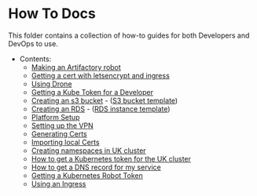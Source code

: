 # How To Docs
This folder contains a collection of how-to guides for both Developers and DevOps to use.

- Contents:
  - [Making an Artifactory robot](artifact-robot.md)
  - [Getting a cert with letsencrypt and ingress](certs.md)
  - [Using Drone](drone-how-to.md)
  - [Getting a Kube Token for a Developer](onboarding.md)
  - [Creating an s3 bucket](s3-provisioning.md) - ([S3 bucket template](examples/s3-temp.yaml))
  - [Creating an RDS](rds-provisioning.md) - ([RDS instance template](examples/rds-temp.yaml))
  - [Platform Setup](platform_setup.md)
  - [Setting up the VPN](vpn.md)
  - [Generating Certs](ca_tls.md)
  - [Importing local Certs](local_certs.md)
  - [Creating namespaces in UK cluster](namespace-how-to.md)
  - [How to get a Kubernetes token for the UK cluster](kubernetes-token.md)
  - [How to get a DNS record for my service](DNS-how-to.md)
  - [Getting a Kubernetes Robot Token](kubernetes-robot-token.md)
  - [Using an Ingress](ingress.md)
